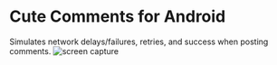 # Cute Comments for Android
Simulates network delays/failures, retries, and success when posting comments.
![screen capture](https://github.com/watsokel/cute-comments-for-android/blob/master/read_me_imgs/cuteComments.png)
